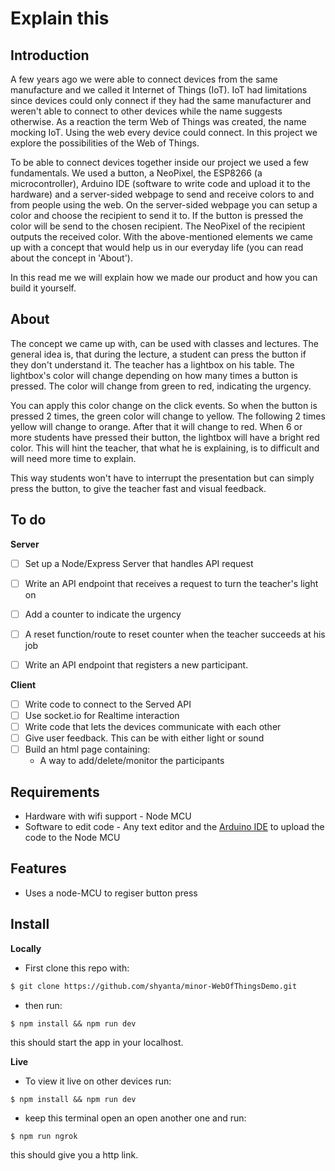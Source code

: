 # Explain this

## Introduction
A few years ago we were able to connect devices from the same manufacture and we called it Internet of Things (IoT). IoT had limitations since devices could only connect if they had the same manufacturer and weren't able to connect to other devices while the name suggests otherwise. As a reaction the term Web of Things was created, the name mocking IoT. Using the web every device could connect. In this project we explore the possibilities of the Web of Things.


To be able to connect devices together inside our project we used a few fundamentals. We used a button, a NeoPixel, the ESP8266 (a microcontroller), Arduino IDE (software to write code and upload it to the hardware) and a server-sided webpage to send and receive colors to and from people using the web. On the server-sided webpage you can setup a color and choose the recipient to send it to. If the button is pressed the color will be send to the chosen recipient. The NeoPixel of the recipient outputs the received color. With the above-mentioned elements we came up with a concept that would help us in our everyday life (you can read about the concept in 'About').

In this read me we will explain how we made our product and how you can build it yourself.

## About
The concept we came up with, can be used with classes and lectures.
The general idea is, that during the lecture, a student can press the button if they don't
understand it. The teacher has a lightbox on his table. The lightbox's color will change depending on how many times a button is pressed. The color will change from green to red, indicating the urgency.

You can apply this color change on the click events. So when the button is pressed 2 times,
the green color will change to yellow. The following 2 times yellow will change to orange. After that
it will change to red. When 6 or more students have pressed their button, the lightbox will have a
bright red color. This will hint the teacher, that what he is explaining, is to difficult and will need
more time to explain.

This way students won't have to interrupt the presentation but can simply press the button, to give
the teacher fast and visual feedback.


## To do
**Server**
- [ ] Set up a Node/Express Server that handles API request
- [ ] Write an API endpoint that receives a request to turn the teacher's light on
- [ ] Add a counter to indicate the urgency
- [ ] A reset function/route to reset counter when the teacher succeeds at his job
- [ ] Write an API endpoint that registers a new participant.


**Client**
- [ ] Write code to connect to the Served API
- [ ] Use socket.io for Realtime interaction
- [ ] Write code that lets the devices communicate with each other
- [ ] Give user feedback. This can be with either light or sound
- [ ] Build an html page containing:
    - A way to add/delete/monitor the participants

## Requirements
- Hardware with wifi support - Node MCU
- Software to edit code - Any text editor and the [Arduino IDE](https://www.arduino.cc/en/main/software) to upload the code to the Node MCU

## Features
 - Uses a node-MCU to regiser button press


## Install
**Locally**
- First clone this repo with:
```txt
$ git clone https://github.com/shyanta/minor-WebOfThingsDemo.git
```

- then run:
```
$ npm install && npm run dev
```
this should start the app in your localhost.

**Live**

- To view it live on other devices run:
```
$ npm install && npm run dev
```
- keep this terminal open an open another one and run:
```
$ npm run ngrok
```
this should give you a http link.
